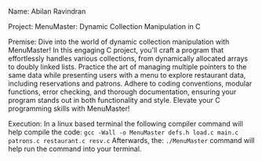 Name: Abilan Ravindran

Project: MenuMaster: Dynamic Collection Manipulation in C

Premise: Dive into the world of dynamic collection manipulation with MenuMaster! 
In this engaging C project, you'll craft a program that effortlessly handles various collections, from dynamically allocated arrays to doubly linked lists. 
Practice the art of managing multiple pointers to the same data while presenting users with a menu to explore restaurant data, including reservations and patrons. 
Adhere to coding conventions, modular functions, error checking, and thorough documentation, ensuring your program stands out in both functionality and style. 
Elevate your C programming skills with MenuMaster!

Execution: In a linux based terminal the following compiler command will help compile the code:
`gcc -Wall -o MenuMaster defs.h load.c main.c patrons.c restaurant.c resv.c`
Afterwards, the: `./MenuMaster` command will help run the command into your terminal.

